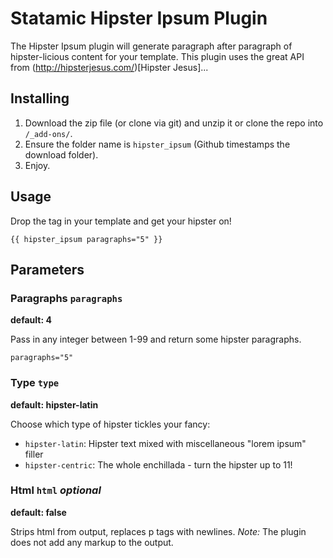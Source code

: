 Statamic Hipster Ipsum Plugin
================================

The Hipster Ipsum plugin will generate paragraph after paragraph of hipster-licious content for your template. This plugin uses the great API from (http://hipsterjesus.com/)[Hipster Jesus]...

## Installing
1. Download the zip file (or clone via git) and unzip it or clone the repo into `/_add-ons/`.
2. Ensure the folder name is `hipster_ipsum` (Github timestamps the download folder).
3. Enjoy.

## Usage

Drop the tag in your template and get your hipster on!
    
    {{ hipster_ipsum paragraphs="5" }}

## Parameters

### Paragraphs `paragraphs`
**default: 4**

Pass in any integer between 1-99 and return some hipster paragraphs.

    paragraphs="5"

### Type `type`
**default: hipster-latin**

Choose which type of hipster tickles your fancy:

- `hipster-latin`: Hipster text mixed with miscellaneous "lorem ipsum" filler
- `hipster-centric`: The whole enchillada - turn the hipster up to 11!


### Html `html` *optional*
**default: false**

Strips html from output, replaces p tags with newlines. *Note:* The plugin does not add any markup to the output.